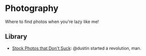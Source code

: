 # Photography
Where to find photos when you're lazy like me!

## Library
- [Stock Photos that Don't Suck](https://medium.com/@dustin/stock-photos-that-dont-suck-62ae4bcbe01b): @dustin started a revolution, man.
